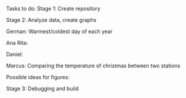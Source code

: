 Tasks to do:
Stage 1: Create repository 

Stage 2: Analyze data, create graphs

German: Warmest/coldest day of each year

Ana Rita:

Daniel:

Marcus: Comparing the temperature of christmas between two stations

Possible ideas for figures:

Stage 3: Debugging and build
